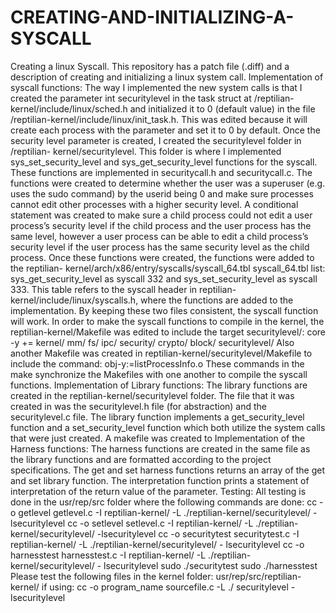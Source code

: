 # CREATING-AND-INITIALIZING-A-SYSCALL
Creating a linux Syscall. This repository has a patch file (.diff) and a description of creating and initializing a linux system call.
Implementation of syscall functions:
The way I implemented the new system calls is that I created the parameter int securitylevel in the task struct at /reptilian-kernel/include/linux/sched.h and initialized it to 0 (default value) in the file /reptilian-kernel/include/linux/init_task.h. This was edited because it will create each process with the parameter and set it to 0 by default.
Once the security level parameter is created, I created the securitylevel folder in /reptilian- kernel/securitylevel. This folder is where I implemented sys_set_security_level and sys_get_security_level functions for the syscall. These functions are implemented in securitycall.h and securitycall.c.
The functions were created to determine whether the user was a superuser (e.g. uses the sudo command) by the userid being 0 and make sure processes cannot edit other processes with a higher security level. A conditional statement was created to make sure a child process could not edit a user process’s security level if the child process and the user process has the same level, however a user process can be able to edit a child process’s security level if the user process has the same security level as the child process.
Once these functions were created, the functions were added to the reptilian- kernel/arch/x86/entry/syscalls/syscall_64.tbl syscall_64.tbl list: sys_get_security_level as syscall 332 and sys_set_security_level as syscall 333. This table refers to the syscall header in reptilian- kernel/include/linux/syscalls.h, where the functions are added to the implementation. By keeping these two files consistent, the syscall function will work.
In order to make the syscall functions to compile in the kernel, the reptilian-kernel/Makefile was edited to include the target securitylevel/:
core -y += kernel/ mm/ fs/ ipc/ security/ crypto/ block/ securitylevel/
Also another Makefile was created in reptilian-kernel/securitylevel/Makefile to include the command:
obj-y:=listProcessInfo.o
These commands in the make synchronize the Makefiles with one another to compile the syscall functions.
Implementation of Library functions:
The library functions are created in the reptilian-kernel/securitylevel folder. The file that it was created in was the securitylevel.h file (for abstraction) and the securitylevel.c file. The library function implements a get_security_level function and a set_security_level function which both utilize the system calls that were just created. A makefile was created to
Implementation of the Harness functions:
The harness functions are created in the same file as the library functions and are formatted according to the project specifications. The get and set harness functions returns an array of the get and set library function. The interpretation function prints a statement of interpretation of the return value of the parameter.
Testing:
All testing is done in the usr/rep/src folder where the following commands are done:
cc -o getlevel getlevel.c -I reptilian-kernel/ -L ./reptilian-kernel/securitylevel/ -lsecuritylevel cc -o setlevel setlevel.c -I reptilian-kernel/ -L ./reptilian-kernel/securitylevel/ -lsecuritylevel cc -o securitytest securitytest.c -I reptilian-kernel/ -L ./reptilian-kernel/securitylevel/ - lsecuritylevel
cc -o harnesstest harnesstest.c -I reptilian-kernel/ -L ./reptilian-kernel/securitylevel/ - lsecuritylevel
sudo ./securitytest
sudo ./harnesstest
Please test the following files in the kernel folder: usr/rep/src/reptilian-kernel/ if using: cc -o program_name sourcefile.c -L ./ securitylevel -lsecuritylevel
